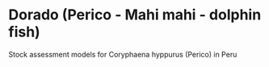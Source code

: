 # Dorado (Perico - Mahi mahi - dolphin fish)
Stock assessment models for Coryphaena hyppurus (Perico) in Peru
